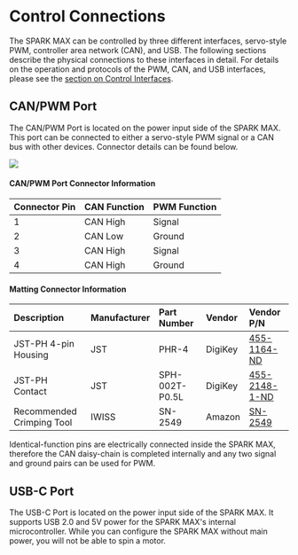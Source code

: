 # Control Connections

The SPARK MAX can be controlled by three different interfaces, servo-style PWM, controller area network \(CAN\), and USB. The following sections describe the physical connections to these interfaces in detail. For details on the operation and protocols of the PWM, CAN, and USB interfaces, please see the [section on Control Interfaces](../operating-modes-1/control-interfaces.md).

## CAN/PWM Port

The CAN/PWM Port is located on the power input side of the SPARK MAX. This port can be connected to either a servo-style PWM signal or a CAN bus with other devices. Connector details can be found below.

![](https://cdn8.bigcommerce.com/s-t3eo8vwp22/product_images/uploaded_images/can-pwm-portpinout.png)

#### CAN/PWM Port Connector Information

| Connector Pin | CAN Function | PWM Function |
| :--- | :--- | :--- |
| 1 | CAN High | Signal |
| 2 | CAN Low | Ground |
| 3 | CAN High | Signal |
| 4 | CAN High | Ground |

#### Matting Connector Information

| **Description** | **Manufacturer** | **Part Number** | **Vendor** | **Vendor P/N** |
| :--- | :--- | :--- | :--- | :--- |
| JST-PH 4-pin Housing | JST | PHR-4 | DigiKey | [455-1164-ND](https://www.digikey.com/products/en?keywords=455-1164-ND) |
| JST-PH Contact | JST | SPH-002T-P0.5L | DigiKey | [455-2148-1-ND](https://www.digikey.com/products/en?keywords=455-2148-1-ND) |
| Recommended Crimping Tool | IWISS | SN-2549 | Amazon | [SN-2549](https://www.amazon.com/IWISS-Crimping-AWG28-18-Ratcheting-Connector/dp/B01N4L8QMW/ref=sr_1_2?ie=UTF8&qid=1546882885&sr=8-2&keywords=sn-2549) |

Identical-function pins are electrically connected inside the SPARK MAX, therefore the CAN daisy-chain is completed internally and any two signal and ground pairs can be used for PWM. 

## USB-C Port

The USB-C Port is located on the power input side of the SPARK MAX. It supports USB 2.0 and 5V power for the SPARK MAX's internal microcontroller. While you can configure the SPARK MAX without main power, you will not be able to spin a motor.

